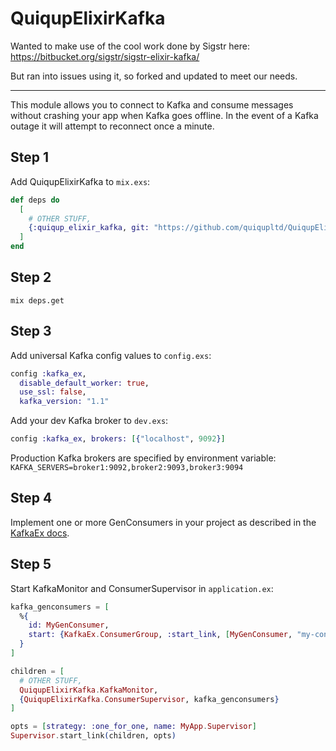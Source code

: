 # QuiqupElixirKafka

Wanted to make use of the cool work done by Sigstr here: https://bitbucket.org/sigstr/sigstr-elixir-kafka/

But ran into issues using it, so forked and updated to meet our needs.

----

This module allows you to connect to Kafka and consume messages without crashing your app when Kafka goes offline. In the event of a Kafka outage it will attempt to reconnect once a minute.

## Step 1

Add QuiqupElixirKafka to `mix.exs`:

```elixir
def deps do
  [
    # OTHER STUFF,
    {:quiqup_elixir_kafka, git: "https://github.com/quiqupltd/QuiqupElixirKafka.git"}
  ]
end
```

## Step 2

`mix deps.get`

## Step 3

Add universal Kafka config values to `config.exs`:

```elixir
config :kafka_ex,
  disable_default_worker: true,
  use_ssl: false,
  kafka_version: "1.1"
```

Add your dev Kafka broker to `dev.exs`:

```elixir
config :kafka_ex, brokers: [{"localhost", 9092}]
```

Production Kafka brokers are specified by environment variable:
`KAFKA_SERVERS=broker1:9092,broker2:9093,broker3:9094`

## Step 4

Implement one or more GenConsumers in your project as described in the [KafkaEx docs](https://hexdocs.pm/kafka_ex/KafkaEx.GenConsumer.html#content).

## Step 5

Start KafkaMonitor and ConsumerSupervisor in `application.ex`:

```elixir
kafka_genconsumers = [
  %{
    id: MyGenConsumer,
    start: {KafkaEx.ConsumerGroup, :start_link, [MyGenConsumer, "my-consumer-group", ["my-topic"]]}
  }
]

children = [
  # OTHER STUFF,
  QuiqupElixirKafka.KafkaMonitor,
  {QuiqupElixirKafka.ConsumerSupervisor, kafka_genconsumers}
]

opts = [strategy: :one_for_one, name: MyApp.Supervisor]
Supervisor.start_link(children, opts)
```